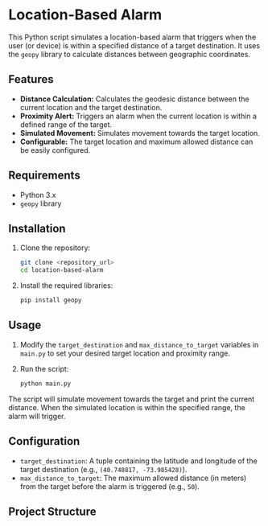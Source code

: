 # Location-Based Alarm

This Python script simulates a location-based alarm that triggers when the user (or device) is within a specified distance of a target destination. It uses the `geopy` library to calculate distances between geographic coordinates.

## Features

*   **Distance Calculation:** Calculates the geodesic distance between the current location and the target destination.
*   **Proximity Alert:** Triggers an alarm when the current location is within a defined range of the target.
*   **Simulated Movement:** Simulates movement towards the target location.
*   **Configurable:**  The target location and maximum allowed distance can be easily configured.

## Requirements

*   Python 3.x
*   `geopy` library

## Installation

1.  Clone the repository:

    ```bash
    git clone <repository_url>
    cd location-based-alarm
    ```

2.  Install the required libraries:

    ```bash
    pip install geopy
    ```

## Usage

1.  Modify the `target_destination` and `max_distance_to_target` variables in `main.py` to set your desired target location and proximity range.

2.  Run the script:

    ```bash
    python main.py
    ```

The script will simulate movement towards the target and print the current distance. When the simulated location is within the specified range, the alarm will trigger.

## Configuration

*   `target_destination`:  A tuple containing the latitude and longitude of the target destination (e.g., `(40.748817, -73.985428)`).
*   `max_distance_to_target`: The maximum allowed distance (in meters) from the target before the alarm is triggered (e.g., `50`).

## Project Structure
